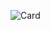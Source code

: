 ![Card](https://github-readme-stats-git-masterrstaa-rickstaa.vercel.app/api?username=horv1tz&count_private=false&show_icons=true&bg_color=22272E&text_color=9F9F9F)
